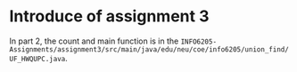 # Introduce of assignment 3

In part 2, the count and main function is in the ```INFO6205-Assignments/assignment3/src/main/java/edu/neu/coe/info6205/union_find/UF_HWQUPC.java```.
